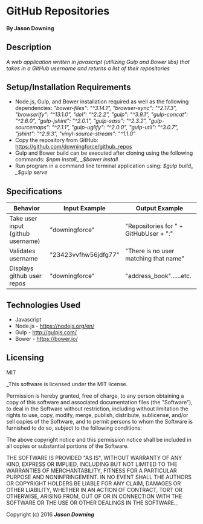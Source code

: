 # GitHub Repositories

#### By Jason Downing

## Description

_A web application written in javascript (utilizing Gulp and Bower libs) that takes in a GitHub username and returns a list of their repositories_

## Setup/Installation Requirements

* Node.js, Gulp, and Bower installation required as well as the following dependencies:
_"bower-files": "^3.14.1",_
_"browser-sync": "^2.17.3",_
_"browserify": "^13.1.0",_
_"del": "^2.2.2",_
_"gulp": "^3.9.1",_
_"gulp-concat": "^2.6.0",_
_"gulp-jshint": "^2.0.1",_
_"gulp-sass": "^2.3.2",_
_"gulp-sourcemaps": "^2.1.1",_
_"gulp-uglify": "^2.0.0",_
_"gulp-util": "^3.0.7",_
_"jshint": "^2.9.3",_
_"vinyl-source-stream": "^1.1.0"_
* Copy the repository from GitHub: https://github.com/downingforce/github_repos
* Gulp and Bower build can be executed after cloning using the following commands:
_$npm install_
_$bower install_
* Run program in a command line terminal application using:
_$gulp build_
_$gulp serve_

## Specifications

| Behavior                              | Input Example               | Output Example                         |
| --------------------------------------| --------------------------- | -------------------------------------- |
| Take user input (github username)     | "downingforce"              | "Repositories for " + GitHubUser + ":" |
| Validates username                    | "23423vvfhw56jdfg77"        | "There is no user matching that name"  |
| Displays github user repos            | "downingforce"              | "address_book"......etc.               |


## Technologies Used

* Javascript
* Node.js - https://nodejs.org/en/
* Gulp - http://gulpjs.com/
* Bower - https://bower.io/

## Licensing

MIT

_This software is licensed under the MIT license.

Permission is hereby granted, free of charge, to any person obtaining a copy of this software and associated documentation files (the "Software"), to deal in the Software without restriction, including without limitation the rights to use, copy, modify, merge, publish, distribute, sublicense, and/or sell copies of the Software, and to permit persons to whom the Software is furnished to do so, subject to the following conditions:

The above copyright notice and this permission notice shall be included in all copies or substantial portions of the Software.

THE SOFTWARE IS PROVIDED "AS IS", WITHOUT WARRANTY OF ANY KIND, EXPRESS OR IMPLIED, INCLUDING BUT NOT LIMITED TO THE WARRANTIES OF MERCHANTABILITY, FITNESS FOR A PARTICULAR PURPOSE AND NONINFRINGEMENT. IN NO EVENT SHALL THE AUTHORS OR COPYRIGHT HOLDERS BE LIABLE FOR ANY CLAIM, DAMAGES OR OTHER LIABILITY, WHETHER IN AN ACTION OF CONTRACT, TORT OR OTHERWISE, ARISING FROM, OUT OF OR IN CONNECTION WITH THE SOFTWARE OR THE USE OR OTHER DEALINGS IN THE SOFTWARE._

Copyright (c) 2016 **_Jason Downing_**
